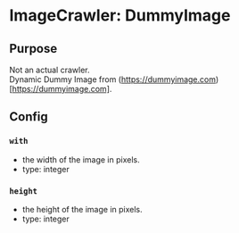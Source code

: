 # ImageCrawler: DummyImage 

## Purpose

Not an actual crawler.  
Dynamic Dummy Image from (https://dummyimage.com)[https://dummyimage.com].


## Config

### `with` 

- the width of the image in pixels.
- type: integer

### `height` 

- the height of the image in pixels.
- type: integer
